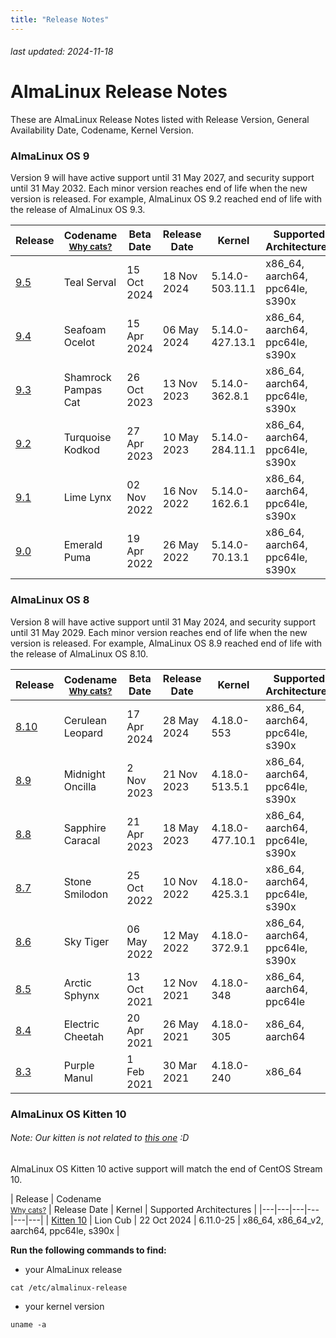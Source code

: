 ```yaml
---
title: "Release Notes"
---
```


###### last updated: 2024-11-18

# AlmaLinux Release Notes

These are AlmaLinux Release Notes listed with Release Version, General Availability Date, Codename, Kernel Version.

### AlmaLinux OS 9

Version 9 will have active support until 31 May 2027, and security support until 31 May 2032. Each minor version reaches end of life when the new version is released. For example, AlmaLinux OS 9.2 reached end of life with the release of AlmaLinux OS 9.3.

| Release | Codename <br /> <small>[Why cats?](/FAQ.html#why-does-the-almalinux-codename-include-cats)</small> | Beta Date | Release Date | Kernel | Supported Architectures |
|---|---|---|---|---|---|
| [9.5](/release-notes/9.5) | Teal Serval | 15 Oct 2024 | 18 Nov 2024 | 5.14.0-503.11.1 | x86_64, aarch64, ppc64le, s390x |
| [9.4](/release-notes/9.4) | Seafoam Ocelot | 15 Apr 2024 | 06 May 2024 | 5.14.0-427.13.1 | x86_64, aarch64, ppc64le, s390x |
| [9.3](/release-notes/9.3)| Shamrock Pampas Cat | 26 Oct 2023 | 13 Nov 2023 | 5.14.0-362.8.1 | x86_64, aarch64, ppc64le, s390x |
| [9.2](/release-notes/9.2) | Turquoise Kodkod | 27 Apr 2023 | 10 May 2023 | 5.14.0-284.11.1 | x86_64, aarch64, ppc64le, s390x |
| [9.1](/release-notes/9.1) | Lime Lynx | 02 Nov 2022 | 16 Nov 2022 | 5.14.0-162.6.1 | x86_64, aarch64, ppc64le, s390x |
| [9.0](/release-notes/9.0) | Emerald Puma | 19 Apr 2022 | 26 May 2022 | 5.14.0-70.13.1 | x86_64, aarch64, ppc64le, s390x  |

### AlmaLinux OS 8

Version 8 will have active support until 31 May 2024, and security support until 31 May 2029. Each minor version reaches end of life when the new version is released. For example, AlmaLinux OS 8.9 reached end of life with the release of AlmaLinux OS 8.10.

| Release | Codename <br /> <small>[Why cats?](/FAQ.html#why-does-the-almalinux-codename-include-cats)</small> | Beta Date | Release Date | Kernel | Supported Architectures |
|---|---|---|---|---|---|
| [8.10](/release-notes/8.10) | Cerulean Leopard | 17 Apr 2024 | 28 May 2024 | 4.18.0-553 | x86_64, aarch64, ppc64le, s390x |
| [8.9](/release-notes/8.9) | Midnight Oncilla | 2 Nov 2023 | 21 Nov 2023 | 4.18.0-513.5.1 | x86_64, aarch64, ppc64le, s390x |
| [8.8](/release-notes/8.8) | Sapphire Caracal | 21 Apr 2023 | 18 May 2023 | 4.18.0-477.10.1 | x86_64, aarch64, ppc64le, s390x |
| [8.7](/release-notes/8.7) | Stone Smilodon | 25 Oct 2022 | 10 Nov 2022 | 4.18.0-425.3.1 | x86_64, aarch64, ppc64le, s390x |
| [8.6](/release-notes/8.6) | Sky Tiger | 06 May 2022 | 12 May 2022 | 4.18.0-372.9.1 | x86_64, aarch64, ppc64le, s390x |
| [8.5](/release-notes/8.5) | Arctic Sphynx | 13 Oct 2021 | 12 Nov 2021 | 4.18.0-348 | x86_64, aarch64, ppc64le |
| [8.4](/release-notes/8.4) | Electric Cheetah | 20 Apr 2021 | 26 May 2021 | 4.18.0-305 | x86_64, aarch64 |
| [8.3](/release-notes/8.3) | Purple Manul | 1 Feb 2021 | 30 Mar 2021 | 4.18.0-240 | x86_64 |

### AlmaLinux OS Kitten 10
###### Note: Our kitten is not related to [this one](https://www.sandia.gov/ccr/software/kitten-lightweight-kernel/) :D

AlmaLinux OS Kitten 10 active support will match the end of CentOS Stream 10.

| Release | Codename <br /> <small>[Why cats?](/FAQ.html#why-does-the-almalinux-codename-include-cats)</small> | Release Date | Kernel | Supported Architectures |
|---|---|---|---|---|---|
| [Kitten 10](/release-notes/kitten-10) | Lion Cub | 22 Oct 2024 | 6.11.0-25 | x86_64, x86_64_v2, aarch64, ppc64le, s390x |


**Run the following commands to find:**
* your AlmaLinux release

```
cat /etc/almalinux-release
```

* your kernel version

```
uname -a
```
